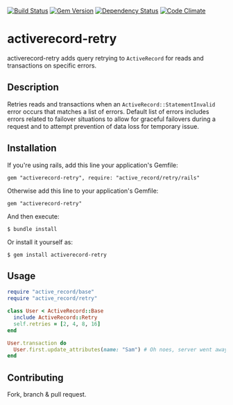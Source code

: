 [![Build Status](https://secure.travis-ci.org/samuelkadolph/activerecord-retry.png?branch=master)](http://travis-ci.org/samuelkadolph/activerecord-retry)
[![Gem Version](https://badge.fury.io/rb/activerecord-retry.png)](http://badge.fury.io/rb/activerecord-retry)
[![Dependency Status](https://gemnasium.com/samuelkadolph/activerecord-retry.png)](https://gemnasium.com/samuelkadolph/activerecord-retry)
[![Code Climate](https://codeclimate.com/github/samuelkadolph/activerecord-retry.png)](https://codeclimate.com/github/samuelkadolph/activerecord-retry)

# activerecord-retry

activerecord-retry adds query retrying to `ActiveRecord` for reads and transactions on specific errors.

## Description

Retries reads and transactions when an `ActiveRecord::StatementInvalid` error occurs that matches a list of errors. Default list
of errors includes errors related to failover situations to allow for graceful failovers during a request and to attempt
prevention of data loss for temporary issue.

## Installation

If you're using rails, add this line your application's Gemfile:

    gem "activerecord-retry", require: "active_record/retry/rails"

Otherwise add this line to your application's Gemfile:

    gem "activerecord-retry"

And then execute:

    $ bundle install

Or install it yourself as:

    $ gem install activerecord-retry

## Usage

```ruby
require "active_record/base"
require "active_record/retry"

class User < ActiveRecord::Base
  include ActiveRecord::Retry
  self.retries = [2, 4, 8, 16]
end

User.transaction do
  User.first.update_attributes(name: "Sam") # Oh noes, server went away but that's okay since we'll retry 4 times over 30 seconds
end
```

## Contributing

Fork, branch & pull request.
